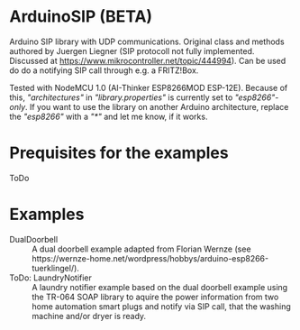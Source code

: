 # ArduinoSIP (BETA)
Arduino SIP library with UDP communications. Original class and methods authored by Juergen Liegner (SIP protocoll not fully implemented. Discussed at https://www.mikrocontroller.net/topic/444994).
Can be used do do a notifying SIP call through e.g. a FRITZ!Box.

Tested with NodeMCU 1.0 (AI-Thinker ESP8266MOD ESP-12E).
Because of this, _"architectures"_ in _"library.properties"_ is currently set to _"esp8266"-only_. If you want to use the library on another Arduino architecture, replace the _"esp8266"_ with a _"*"_ and let me know, if it works.

# Prequisites for the examples

ToDo

# Examples

<dl>
  <dt>DualDoorbell</dt>
  <dd>A dual doorbell example adapted from Florian Wernze (see https://wernze-home.net/wordpress/hobbys/arduino-esp8266-tuerklingel/).</dd>
  <dt>ToDo: LaundryNotifier</dt>
  <dd>A laundry notifier example based on the dual doorbell example using the TR-064 SOAP library to aquire the power information from two home automation smart plugs and notify via SIP call, that the washing machine and/or dryer is ready.</dd>
  
